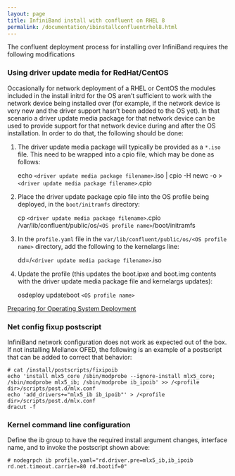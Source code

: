 ```yaml
---
layout: page
title: InfiniBand install with confluent on RHEL 8
permalink: /documentation/ibinstallconfluentrhel8.html
---
```


The confluent deployment process for installing over InfiniBand requires the following modifications

### Using driver update media for RedHat/CentOS

Occasionally for network deployment of a RHEL or CentOS the modules included in the install initrd for the OS aren’t sufficient to work with the network device being installed over (for example, if the network device is very new and the driver support hasn’t been added to the OS yet).  In that scenario a driver update media package for that network device can be used to provide support for that network device during and after the OS installation. In order to do that, the following should be done:

1. The driver update media package will typically be provided as a `*.iso` file.  This need to be wrapped into a cpio file, which may be done as follows:

    echo `<driver update media package filename>`.iso | cpio -H newc -o > `<driver update media package filename>`.cpio

2. Place the driver update package cpio file into the OS profile being deployed, in the `boot/initramfs` directory:

    cp `<driver update media package filename>`.cpio /var/lib/confluent/public/os/`<OS profile name>`/boot/initramfs

3. In the `profile.yaml` file in the `var/lib/confluent/public/os/<OS profile name>` directory, add the following to the kernelargs line:

    dd=/`<driver update media package filename>`.iso

4. Update the profile (this updates the boot.ipxe and boot.img contents with the driver update media package file and kernelargs updates):

    osdeploy updateboot `<OS profile name>`
   
   
[Preparing for Operating System Deployment](http://taurus.labs.lenovo.com/users/documentation/confluentosdeploy.html)

### Net config fixup postscript

InfiniBand network configuration does not work as expected out of the box.  If not installing Mellanox OFED, the following is an example of a
postscript that can be added to correct that behavior:

    # cat /install/postscripts/fixipoib
    echo 'install mlx5_core /sbin/modprobe --ignore-install mlx5_core; /sbin/modprobe mlx5_ib; /sbin/modprobe ib_ipoib' >> /<profile dir>/scripts/post.d/mlx.conf
    echo 'add_drivers+="mlx5_ib ib_ipoib"' > /<profile dir>/scripts/post.d/mlx.conf
    dracut -f

### Kernel command line configuration

Define the ib group to have the required install argument changes, interface name, and to invoke
the postscript shown above:

    # nodegrpch ib profile.yaml="rd.driver.pre=mlx5_ib,ib_ipoib rd.net.timeout.carrier=80 rd.bootif=0"
